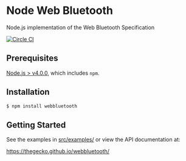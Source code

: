 # Node Web Bluetooth
Node.js implementation of the Web Bluetooth Specification

[![Circle CI](https://circleci.com/gh/thegecko/webbluetooth.svg?style=shield)](https://circleci.com/gh/thegecko/webbluetooth/)

## Prerequisites

[Node.js > v4.0.0](https://nodejs.org), which includes `npm`.

## Installation

```bash
$ npm install webbluetooth
```

## Getting Started

See the examples in [src/examples/](https://github.com/thegecko/webbluetooth/tree/master/src/examples/) or view the API documentation at:

https://thegecko.github.io/webbluetooth/
